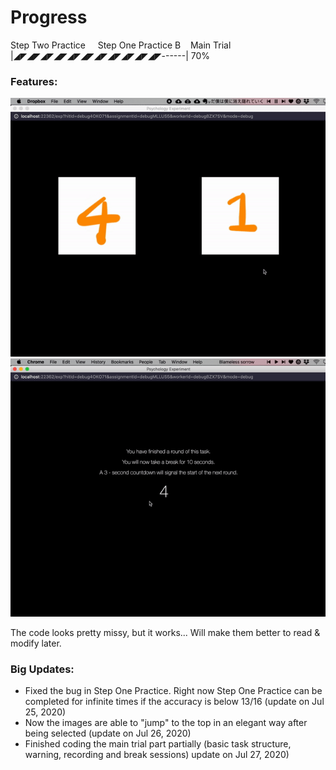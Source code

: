 # Progress
Step Two Practice &nbsp; &nbsp; Step One Practice B&nbsp; &nbsp; Main Trial\
|◢◤◢◤◢◤◢◤◢◤◢◤◢◤◢◤◢◤◢◤◢◤------| 70%


### Features:
![two step practice](https://raw.githubusercontent.com/qianqiancui/Two-Step-Task/master/two_step_practice.gif)
![break & too slow](https://raw.githubusercontent.com/qianqiancui/Two-Step-Task/master/break&too_slow.gif)

The code looks pretty missy, but it works... Will make them better to read & modify later.
### Big Updates:

* Fixed the bug in Step One Practice. Right now Step One Practice can be completed for infinite times if the accuracy is below 13/16 (update on Jul 25, 2020)
* Now the images are able to "jump" to the top in an elegant way after being selected (update on Jul 26, 2020)
* Finished coding the main trial part partially (basic task structure, warning, recording and break sessions) update on Jul 27, 2020)
